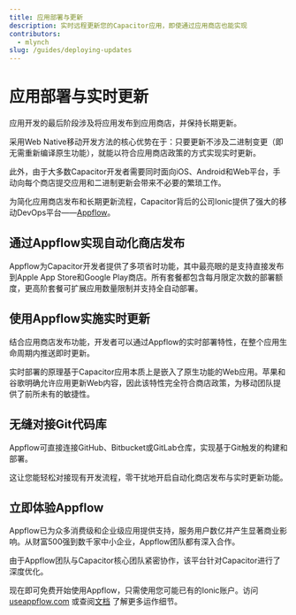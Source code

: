 ```yaml
---
title: 应用部署与更新
description: 实时远程更新您的Capacitor应用，即使通过应用商店也能实现
contributors:
  - mlynch
slug: /guides/deploying-updates
---
```


# 应用部署与实时更新

应用开发的最后阶段涉及将应用发布到应用商店，并保持长期更新。

采用Web Native移动开发方法的核心优势在于：只要更新不涉及二进制变更（即无需重新编译原生功能），就能以符合应用商店政策的方式实现实时更新。

此外，由于大多数Capacitor开发者需要同时面向iOS、Android和Web平台，手动向每个商店提交应用和二进制更新会带来不必要的繁琐工作。

为简化应用商店发布和长期更新流程，Capacitor背后的公司Ionic提供了强大的移动DevOps平台——[Appflow](https://useappflow.com/)。

## 通过Appflow实现自动化商店发布

Appflow为Capacitor开发者提供了多项省时功能，其中最亮眼的是支持直接发布到Apple App Store和Google Play商店。所有套餐都包含每月限定次数的部署额度，更高阶套餐可扩展应用数量限制并支持全自动部署。

## 使用Appflow实施实时更新

结合应用商店发布功能，开发者可以通过Appflow的实时部署特性，在整个应用生命周期内推送即时更新。

实时部署的原理基于Capacitor应用本质上是嵌入了原生功能的Web应用。苹果和谷歌明确允许应用更新Web内容，因此该特性完全符合商店政策，为移动团队提供了前所未有的敏捷性。

## 无缝对接Git代码库

Appflow可直接连接GitHub、Bitbucket或GitLab仓库，实现基于Git触发的构建和部署。

这让您能轻松对接现有开发流程，零干扰地开启自动化商店发布与实时更新功能。

## 立即体验Appflow

Appflow已为众多消费级和企业级应用提供支持，服务用户数亿并产生显著商业影响。从财富500强到数千家中小企业，Appflow团队都有深入合作。

由于Appflow团队与Capacitor核心团队紧密协作，该平台针对Capacitor进行了深度优化。

现在即可免费开始使用Appflow，只需使用您可能已有的Ionic账户。访问[useappflow.com](https://useappflow.com/) 或查阅[文档](https://ionicframework.com/docs/v3/appflow) 了解更多运作细节。